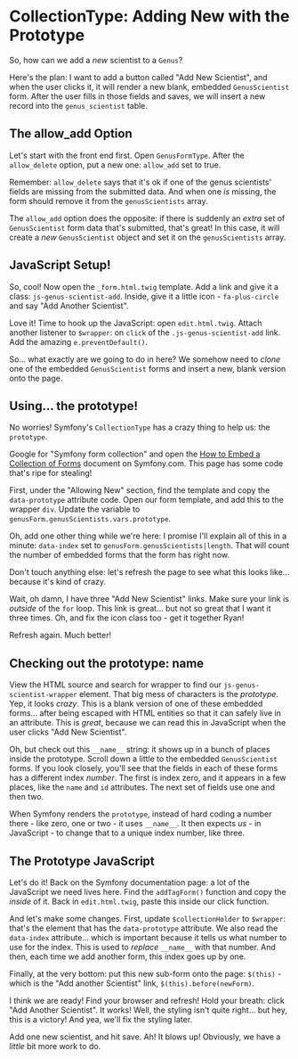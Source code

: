 # CollectionType: Adding New with the Prototype

So, how can we add a *new* scientist to a `Genus`?

Here's the plan: I want to add a button called "Add New Scientist", and when the
user clicks it, it will render a new blank, embedded `GenusScientist` form. After
the user fills in those fields and saves, we will insert a new record into the `genus_scientist`
table.

## The allow_add Option

Let's start with the front end first. Open `GenusFormType`. After the `allow_delete`
option, put a new one: `allow_add` set to true.

Remember: `allow_delete` says that it's ok if one of the genus scientists' fields
are missing from the submitted data. And when one *is* missing, the form should remove
it from the `genusScientists` array.

The `allow_add` option does the opposite: if there is suddenly an *extra* set of
`GenusScientist` form data that's submitted, that's great! In this case, it will
create a *new* `GenusScientist` object and set it on the `genusScientists` array.

## JavaScript Setup!

So, cool! Now open the `_form.html.twig` template. Add a link and give it a class:
`js-genus-scientist-add`. Inside, give it a little icon - `fa-plus-circle` and say
"Add Another Scientist".

Love it! Time to hook up the JavaScript: open `edit.html.twig`. Attach another listener
to `$wrapper`: on `click` of the `.js-genus-scientist-add` link. Add the amazing
`e.preventDefault()`.

So... what exactly are we going to do in here? We somehow need to *clone* one of
the embedded `GenusScientist` forms and insert a new, blank version onto the page.

## Using... the prototype!

No worries! Symfony's `CollectionType` has a crazy thing to help us: the `prototype`.

Google for "Symfony form collection" and open the
[How to Embed a Collection of Forms](https://symfony.com/doc/current/form/form_collections.html)
document on Symfony.com. This page has some code that's ripe for stealing!

First, under the "Allowing New" section, find the template and copy the `data-prototype`
attribute code. Open our form template, and add this to the wrapper `div`.
Update the variable to `genusForm.genusScientists.vars.prototype`.

Oh, add one other thing while we're here: I promise I'll explain all of this in
a minute: `data-index` set to `genusForm.genusScientists|length`. That will count
the number of embedded forms that the form has right now.

Don't touch anything else: let's refresh the page to see what this looks like...
because it's kind of crazy.

Wait, oh damn, I have three "Add New Scientist" links. Make sure your link is
*outside* of the `for` loop. This link is great... but not so great that I want
it three times. Oh, and fix the icon class too - get it together Ryan!

Refresh again. Much better!

## Checking out the prototype: __name__

View the HTML source and search for wrapper to find our `js-genus-scientist-wrapper`
element. That big mess of characters is the *prototype*. Yep, it looks *crazy*.
This is a blank version of one of these embedded forms... after being escaped with
HTML entities so that it can safely live in an attribute. This is *great*, because
we can read this in JavaScript when the user clicks "Add New Scientist".

Oh, but check out this `__name__` string: it shows up in a bunch of places inside
the prototype. Scroll down a little to the embedded `GenusScientist` forms. If
you look closely, you'll see that the fields in each of these forms has a different
index *number*. The first is index zero, and it appears in a few places, like the
`name` and `id` attributes. The next set of fields use one and then two.

When Symfony renders the `prototype`, instead of hard coding a number there - like
zero, one or two - it uses `__name__`. It then expects *us* - in JavaScript - to
change that to a unique index number, like three.

## The Prototype JavaScript

Let's do it! Back on the Symfony documentation page: a lot of the JavaScript we
need lives here. Find the `addTagForm()` function and copy the *inside* of it. Back
in `edit.html.twig`, paste this inside our click function.

And let's make some changes. First, update `$collectionHolder` to `$wrapper`: that's
the element that has the `data-prototype` attribute. We also read the `data-index`
attribute... which is important because it tells us what number to use for the
index. This is used to *replace* `__name__` with that number. And then, each time
we add another form, this index goes up by one.

Finally, at the very bottom: put this new sub-form onto the page: `$(this)` -
which is the "Add another Scientist" link, `$(this).before(newForm)`.

I think we are ready! Find your browser and refresh! Hold your breath: click
"Add Another Scientist". It works! Well, the styling isn't quite right... but hey,
this is a victory! And yea, we'll fix the styling later.

Add one new scientist, and hit save. Ah! It blows up! Obviously, we have a *little*
bit more work to do.
